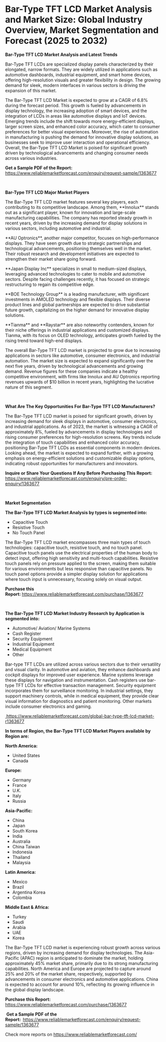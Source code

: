 <p><h1>Bar-Type TFT LCD Market Analysis and Market Size: Global Industry Overview, Market Segmentation and Forecast (2025 to 2032)</h1></p><p><strong>Bar-Type TFT LCD Market Analysis and Latest Trends</strong></p>
<p><p>Bar-Type TFT LCDs are specialized display panels characterized by their elongated, narrow formats. They are widely utilized in applications such as automotive dashboards, industrial equipment, and smart home devices, offering high-resolution visuals and greater flexibility in design. The growing demand for sleek, modern interfaces in various sectors is driving the expansion of this market.</p><p>The Bar-Type TFT LCD Market is expected to grow at a CAGR of 6.8% during the forecast period. This growth is fueled by advancements in display technology, the increasing adoption of smart devices, and the integration of LCDs in areas like automotive displays and IoT devices. Emerging trends include the shift towards more energy-efficient displays, larger screen sizes, and enhanced color accuracy, which cater to consumer preferences for better visual experiences. Moreover, the rise of automation in manufacturing is pushing the demand for innovative display solutions, as businesses seek to improve user interaction and operational efficiency. Overall, the Bar-Type TFT LCD Market is poised for significant growth driven by technological advancements and changing consumer needs across various industries.</p></p>
<p><strong>Get a Sample PDF of the Report:&nbsp;</strong> <a href="https://www.reliablemarketforecast.com/enquiry/request-sample/1363677?utm_campaign=2260&utm_medium=2&utm_source=Github&utm_content=ia&utm_term=13022025&utm_id=bar-type-tft-lcd">https://www.reliablemarketforecast.com/enquiry/request-sample/1363677</a></p>
<p>&nbsp;</p>
<p><strong>Bar-Type TFT LCD Major Market Players</strong></p>
<p><p>The Bar-Type TFT LCD market features several key players, each contributing to its competitive landscape. Among them, **Innolux** stands out as a significant player, known for innovation and large-scale manufacturing capabilities. The company has reported steady growth in recent years, driven by the increasing demand for display solutions in various sectors, including automotive and industrial.</p><p>**AU Optronics**, another major competitor, focuses on high-performance displays. They have seen growth due to strategic partnerships and technological advancements, positioning themselves well in the market. Their robust research and development initiatives are expected to strengthen their market share going forward.</p><p>**Japan Display Inc** specializes in small to medium-sized displays, leveraging advanced technologies to cater to mobile and automotive sectors. Despite facing challenges recently, it has focused on strategic restructuring to regain its competitive edge.</p><p>**BOE Technology Group** is a leading manufacturer, with significant investments in AMOLED technology and flexible displays. Their diverse product lines and global partnerships are expected to drive substantial future growth, capitalizing on the higher demand for innovative display solutions.</p><p>**Tianma** and **Raystar** are also noteworthy contenders, known for their niche offerings in industrial applications and customized displays. Tianma, with its focus on OLED technology, anticipates growth fueled by the rising trend toward high-end displays.</p><p>The overall Bar-Type TFT LCD market is projected to grow due to increasing applications in sectors like automotive, consumer electronics, and industrial automation. The market size is expected to expand significantly over the next five years, driven by technological advancements and growing demand. Revenue figures for these companies indicate a healthy competitive environment, with firms like Innolux and AU Optronics reporting revenues upwards of $10 billion in recent years, highlighting the lucrative nature of this segment.</p></p>
<p>&nbsp;</p>
<p><strong>What Are The Key Opportunities For Bar-Type TFT LCD Manufacturers?</strong></p>
<p><p>The Bar-Type TFT LCD market is poised for significant growth, driven by increasing demand for sleek displays in automotive, consumer electronics, and industrial applications. As of 2023, the market is witnessing a CAGR of approximately 8%, fueled by advancements in display technologies and rising consumer preferences for high-resolution screens. Key trends include the integration of touch capabilities and enhanced color accuracy, positioning Bar-Type TFT LCDs as essential components in modern devices. Looking ahead, the market is expected to expand further, with a growing emphasis on energy-efficient solutions and customizable display options, indicating robust opportunities for manufacturers and innovators.</p></p>
<p><strong>Inquire or Share Your Questions If Any Before Purchasing This Report:</strong> <a href="https://www.reliablemarketforecast.com/enquiry/pre-order-enquiry/1363677?utm_campaign=2260&utm_medium=2&utm_source=Github&utm_content=ia&utm_term=13022025&utm_id=bar-type-tft-lcd">https://www.reliablemarketforecast.com/enquiry/pre-order-enquiry/1363677</a></p>
<p>&nbsp;</p>
<p><strong>Market Segmentation</strong></p>
<p><strong>The Bar-Type TFT LCD Market Analysis by types is segmented into:</strong></p>
<p><ul><li>Capacitive Touch</li><li>Resistive Touch</li><li>No Touch Panel</li></ul></p>
<p><p>The Bar-Type TFT LCD market encompasses three main types of touch technologies: capacitive touch, resistive touch, and no touch panel. Capacitive touch panels use the electrical properties of the human body to detect input, offering high sensitivity and multi-touch capabilities. Resistive touch panels rely on pressure applied to the screen, making them suitable for various environments but less responsive than capacitive panels. No touch panel options provide a simpler display solution for applications where touch input is unnecessary, focusing solely on visual output.</p></p>
<p><strong>Purchase this Report:&nbsp;</strong><a href="https://www.reliablemarketforecast.com/purchase/1363677?utm_campaign=2260&utm_medium=2&utm_source=Github&utm_content=ia&utm_term=13022025&utm_id=bar-type-tft-lcd">https://www.reliablemarketforecast.com/purchase/1363677</a></p>
<p>&nbsp;</p>
<p><strong>The Bar-Type TFT LCD Market Industry Research by Application is segmented into:</strong></p>
<p><ul><li>Automotive/ Aviation/ Marine Systems</li><li>Cash Register</li><li>Security Equipment</li><li>Industrial Equipment</li><li>Medical Equipment</li><li>Other</li></ul></p>
<p><p>Bar-type TFT LCDs are utilized across various sectors due to their versatility and visual clarity. In automotive and aviation, they enhance dashboards and cockpit displays for improved user experience. Marine systems leverage these displays for navigation and instrumentation. Cash registers use bar-type TFT LCDs for effective transaction management. Security equipment incorporates them for surveillance monitoring. In industrial settings, they support machinery controls, while in medical equipment, they provide clear visual information for diagnostics and patient monitoring. Other markets include consumer electronics and gaming.</p></p>
<p><a href="https://www.reliablemarketforecast.com/global-bar-type-tft-lcd-market-r1363677?utm_campaign=2260&utm_medium=2&utm_source=Github&utm_content=ia&utm_term=13022025&utm_id=bar-type-tft-lcd">&nbsp;https://www.reliablemarketforecast.com/global-bar-type-tft-lcd-market-r1363677</a></p>
<p><strong>In terms of Region, the Bar-Type TFT LCD Market Players available by Region are:</strong></p>
<p>
    <p> <strong> North America: </strong>
        <ul>
            <li>United States</li>
            <li>Canada</li>
        </ul>
        </p> 
    <p> <strong> Europe: </strong>
        <ul>
            <li>Germany</li>
            <li>France</li>
            <li>U.K.</li>
            <li>Italy</li>
            <li>Russia</li>
        </ul>
        </p> 
    <p> <strong> Asia-Pacific: </strong>
        <ul>
            <li>China</li>
            <li>Japan</li>
            <li>South Korea</li>
            <li>India</li>
            <li>Australia</li>
            <li>China Taiwan</li>
            <li>Indonesia</li>
            <li>Thailand</li>
            <li>Malaysia</li>
        </ul>
        </p> 
    <p> <strong> Latin America: </strong>
        <ul>
            <li>Mexico</li>
            <li>Brazil</li>
            <li>Argentina Korea</li>
            <li>Colombia</li>
        </ul>
        </p> 
    <p> <strong> Middle East & Africa: </strong>
        <ul>
            <li>Turkey</li>
            <li>Saudi</li>
            <li>Arabia</li>
            <li>UAE</li>
            <li>Korea</li>
        </ul>
    </p>
    </p>
<p><p>The Bar-Type TFT LCD market is experiencing robust growth across various regions, driven by increasing demand for display technologies. The Asia-Pacific (APAC) region is anticipated to dominate the market, holding approximately 45% market share, primarily due to its strong manufacturing capabilities. North America and Europe are projected to capture around 25% and 20% of the market share, respectively, supported by advancements in consumer electronics and automotive applications. China is expected to account for around 10%, reflecting its growing influence in the global display landscape.</p></p>
<p><strong>Purchase this Report: </strong><a href="https://www.reliablemarketforecast.com/purchase/1363677?utm_campaign=2260&utm_medium=2&utm_source=Github&utm_content=ia&utm_term=13022025&utm_id=bar-type-tft-lcd">https://www.reliablemarketforecast.com/purchase/1363677</a></p>
<p>&nbsp;<strong>Get a Sample PDF of the Report:&nbsp;&nbsp;</strong><a href="https://www.reliablemarketforecast.com/enquiry/request-sample/1363677?utm_campaign=2260&utm_medium=2&utm_source=Github&utm_content=ia&utm_term=13022025&utm_id=bar-type-tft-lcd">https://www.reliablemarketforecast.com/enquiry/request-sample/1363677</a></p>
<p><strong></strong></p>
<p>Check more reports on <a href="https://www.reliablemarketforecast.com/?utm_campaign=2260&utm_medium=2&utm_source=Github&utm_content=ia&utm_term=13022025&utm_id=bar-type-tft-lcd">https://www.reliablemarketforecast.com/</a></p>